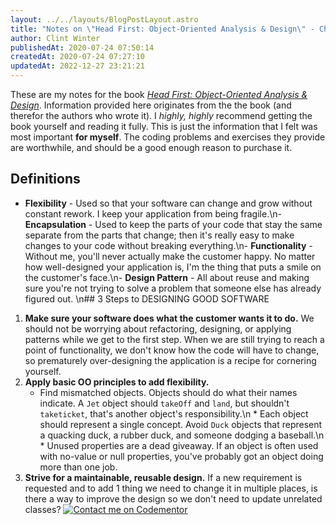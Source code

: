 ```yaml
---
layout: ../../layouts/BlogPostLayout.astro
title: "Notes on \"Head First: Object-Oriented Analysis & Design\" - Chapter 1"
author: Clint Winter
publishedAt: 2020-07-24 07:50:14
createdAt: 2020-07-24 07:27:10
updatedAt: 2022-12-27 23:21:21
---
```


These are my notes for the book [*Head First: Object-Oriented Analysis & Design*](https://amzn.to/2P0hpIJ). Information provided here originates from the the book (and therefor the authors who wrote it). I *highly, highly* recommend getting the book yourself and reading it fully. This is just the information that I felt was most important **for myself**. The coding problems and exercises they provide are worthwhile, and should be a good enough reason to purchase it.
## Definitions
- **Flexibility** - Used so that your software can change and grow without constant rework. I keep your application from being fragile.\n- **Encapsulation** - Used to keep the parts of your code that stay the same separate from the parts that change; then it's really easy to make changes to your code without breaking everything.\n- **Functionality** - Without me, you'll never actually make the customer happy. No matter how well-designed your application is, I'm the thing that puts a smile on the customer's face.\n- **Design Pattern** -  All about reuse and making sure you're not trying to solve a problem that someone else has already figured out.
\n## 3 Steps to DESIGNING GOOD SOFTWARE
1. **Make sure your software does what the customer wants it to do.**
    We should not be worrying about refactoring, designing, or applying patterns while we get to the first step. When we are still trying to reach a point of functionality, we don't know how the code will have to change, so prematurely over-designing the application is a recipe for cornering yourself.
2. **Apply basic OO principles to add flexibility.**
    * Find mismatched objects. Objects should do what their names indicate. A `Jet` object should `takeOff` and `land`, but shouldn't `taketicket`, that's another object's responsibility.\n    * Each object should represent a single concept. Avoid `Duck` objects that represent a quacking duck, a rubber duck, and someone dodging a baseball.\n    * Unused properties are a dead giveaway. If an object is often used with no-value or null properties, you've probably got an object doing more than one job.
3. **Strive for a maintainable, reusable design.**
    If a new requirement is requested and to add 1 thing we need to change it in multiple places, is there a way to improve the design so we don't need to update unrelated classes?
[![Contact me on Codementor](https://www.codementor.io/m-badges/clintwinter/get-help.svg)](https://www.codementor.io/@clintwinter?refer=badge)
